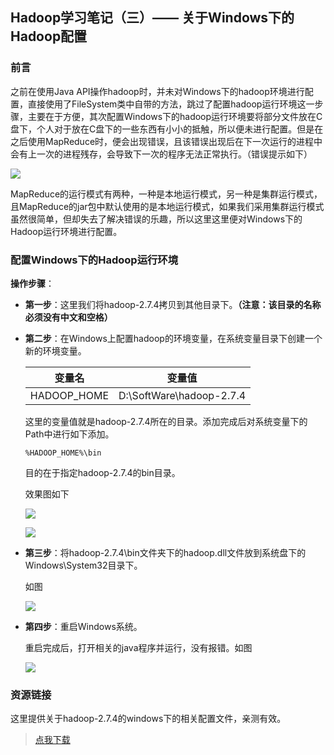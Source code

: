 ##  Hadoop学习笔记（三）——  关于Windows下的Hadoop配置

### 前言

之前在使用Java API操作hadoop时，并未对Windows下的hadoop环境进行配置，直接使用了FileSystem类中自带的方法，跳过了配置hadoop运行环境这一步骤，主要在于方便，其次配置Windows下的hadoop运行环境要将部分文件放在C盘下，个人对于放在C盘下的一些东西有小小的抵触，所以便未进行配置。但是在之后使用MapReduce时，便会出现错误，且该错误出现后在下一次运行的进程中会有上一次的进程残存，会导致下一次的程序无法正常执行。（错误提示如下）

![](https://gitee.com/JCLightZZ/image-bed/raw/master/WHadoopimg01.PNG)

MapReduce的运行模式有两种，一种是本地运行模式，另一种是集群运行模式，且MapReduce的jar包中默认使用的是本地运行模式，如果我们采用集群运行模式虽然很简单，但却失去了解决错误的乐趣，所以这里这里便对Windows下的Hadoop运行环境进行配置。

### 配置Windows下的Hadoop运行环境

**操作步骤**：

+ **第一步**：这里我们将hadoop-2.7.4拷贝到其他目录下。**（注意：该目录的名称必须没有中文和空格）**

+ **第二步**：在Windows上配置hadoop的环境变量，在系统变量目录下创建一个新的环境变量。

  |   变量名    |          变量值          |
  | :---------: | :----------------------: |
  | HADOOP_HOME | D:\SoftWare\hadoop-2.7.4 |

  这里的变量值就是hadoop-2.7.4所在的目录。添加完成后对系统变量下的Path中进行如下添加。

  ```
  %HADOOP_HOME%\bin
  ```

  目的在于指定hadoop-2.7.4的bin目录。

  效果图如下

  ![](https://gitee.com/JCLightZZ/image-bed/raw/master/WHadoopimg02.PNG)

  ![](https://gitee.com/JCLightZZ/image-bed/raw/master/WHadoopimg03.PNG)

+ **第三步**：将hadoop-2.7.4\bin文件夹下的hadoop.dll文件放到系统盘下的Windows\System32目录下。

  如图

  ![](https://gitee.com/JCLightZZ/image-bed/raw/master/WHadoopimg04.PNG)

+ **第四步**：重启Windows系统。

  重启完成后，打开相关的java程序并运行，没有报错。如图

  ![](https://gitee.com/JCLightZZ/image-bed/raw/master/WHadoopimg05.PNG)

### 资源链接

这里提供关于hadoop-2.7.4的windows下的相关配置文件，亲测有效。

> [点我下载](https://download.csdn.net/download/weixin_43624031/12358805)

